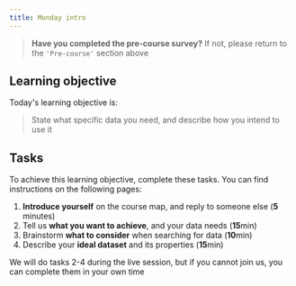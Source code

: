 ```yaml
---
title: Monday intro
---
```


> **Have you completed the pre-course survey?**  If not, please return to the `'Pre-course'` section above 

## Learning objective
Today's learning objective is:
> State what specific data you need, and describe how you intend to use it

## Tasks
To achieve this learning objective, complete these tasks.  You can find instructions on the following pages:
1. **Introduce yourself** on the course map, and reply to someone else (**5** minutes)
2. Tell us **what you want to achieve**, and your data needs  (**15**min)
3. Brainstorm **what to consider** when searching for data  (**10**min)
4. Describe your **ideal dataset** and its properties  (**15**min)

We will do tasks 2-4 during the live session, but if you cannot join us, you can complete them in your own time
